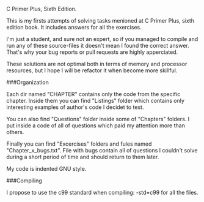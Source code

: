 C Primer Plus, Sixth Edition.

This is my firsts attempts of solving tasks menioned at C Primer Plus, sixth edition book. It includes answers for all the exercises.

I'm just a student, and sure not an expert, so if you managed to compile and run any of these source-files it doesn't mean I found the correct answer.
That's why your bug reports or pull requests are highly apperciated.

These solutions are not optimal both in terms of memory and processor resources, but I hope I will be refactor it when become more skillful.


###Organization

Each dir named "CHAPTER" contains only the code from the specific chapter.
Inside them you can find "Listings" folder which contains only interesting examples of author's code I decidet to test.

You can also find "Questions" folder inside some of "Chapters" folders. I put inside a code of all of questions which paid my attention more than others.

Finally you can find "Excercises" folders and fules named "Chapter_x_bugs.txt". 
File with bugs contain all of questions I couldn't solve during a short period of time and should return to them later.

My code is indented GNU style.

###Compiling

I propose to use the c99 standard when compiling: -std=c99 for all the files.
